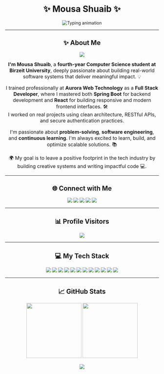 <h1 align="center">✨ Mousa Shuaib ✨</h1>

<p align="center">
  <img src="https://readme-typing-svg.demolab.com?font=Fira+Code&weight=500&size=24&pause=1000&color=3F9FFF&center=true&vCenter=true&width=440&lines=Hi+%F0%9F%91%8B%2C+I'm+Mousa+Shuaib;CS+Student+at+Birzeit+University;Passionate+about+Tech+%F0%9F%92%BB;Let's+Build+Something+Amazing+%F0%9F%9A%80" alt="Typing animation" />
</p>

---

<h2 align="center">✨ About Me</h2>

<p align="center">
  <img src="https://img.shields.io/badge/-Full%20Stack%20Developer-blueviolet?style=flat-square&logo=developer&logoColor=white" />
</p>

<p align="center" style="font-size:16px; max-width:800px; margin:auto;">
  <b>I'm Mousa Shuaib</b>, a <b>fourth-year Computer Science student at Birzeit University</b>, deeply passionate about building real-world software systems that deliver meaningful impact. 💡
</p>

<br/>

<p align="center" style="font-size:16px; max-width:800px; margin:auto;">
  I trained professionally at <b>Aurora Web Technology</b> as a <b>Full Stack Developer</b>, where I mastered both <b>Spring Boot</b> for backend development and <b>React</b> for building responsive and modern frontend interfaces. 🛠️
  <br/>I worked on real projects using clean architecture, RESTful APIs, and secure authentication practices.
</p>

<br/>

<p align="center" style="font-size:16px; max-width:800px; margin:auto;">
  I'm passionate about <b>problem-solving</b>, <b>software engineering</b>, and <b>continuous learning</b>. I'm always excited to learn, build, and optimize scalable solutions. 📚
</p>

<br/>

<p align="center" style="font-size:16px; max-width:800px; margin:auto;">
  🌍 My goal is to leave a positive footprint in the tech industry by building creative systems and writing impactful code 💻.
</p>


---

<h2 align="center">🌐 Connect with Me</h2>

<p align="center">
  <a href="https://www.facebook.com/mosa.shuaib5"><img src="https://img.shields.io/badge/Facebook-1877F2?style=for-the-badge&logo=facebook&logoColor=white"/></a>
  <a href="https://instagram.com/your-profile"><img src="https://img.shields.io/badge/Instagram-E4405F?style=for-the-badge&logo=instagram&logoColor=white"/></a>
  <a href="https://www.linkedin.com/in/mousa-shuaib-baa30630a/"><img src="https://img.shields.io/badge/LinkedIn-0A66C2?style=for-the-badge&logo=linkedin&logoColor=white"/></a>
  <a href="https://twitter.com/your-profile"><img src="https://img.shields.io/badge/Twitter-1DA1F2?style=for-the-badge&logo=twitter&logoColor=white"/></a>
  <a href="mailto:your-email@example.com"><img src="https://img.shields.io/badge/Gmail-D14836?style=for-the-badge&logo=gmail&logoColor=white"/></a>
</p>

---

<h2 align="center">📊 Profile Visitors</h2>

<p align="center">
  <img src="https://profile-counter.glitch.me/mousashuaib/count.svg" />
</p>

---

<h2 align="center">💻 My Tech Stack</h2>

<p align="center">
  <img src="https://img.shields.io/badge/C-00599C?style=for-the-badge&logo=c&logoColor=white" />
  <img src="https://img.shields.io/badge/C%23-239120?style=for-the-badge&logo=c-sharp&logoColor=white" />
  <img src="https://img.shields.io/badge/Java-ED8B00?style=for-the-badge&logo=java&logoColor=white" />
  <img src="https://img.shields.io/badge/JavaScript-F7DF1E?style=for-the-badge&logo=javascript&logoColor=black" />
  <img src="https://img.shields.io/badge/Python-3776AB?style=for-the-badge&logo=python&logoColor=white" />
  <img src="https://img.shields.io/badge/PHP-777BB4?style=for-the-badge&logo=php&logoColor=white" />
  <img src="https://img.shields.io/badge/HTML5-E34F26?style=for-the-badge&logo=html5&logoColor=white" />
  <img src="https://img.shields.io/badge/Spring%20Boot-6DB33F?style=for-the-badge&logo=spring-boot&logoColor=white" />
  <img src="https://img.shields.io/badge/CSS3-1572B6?style=for-the-badge&logo=css3&logoColor=white" />
  <img src="https://img.shields.io/badge/MySQL-005C84?style=for-the-badge&logo=mysql&logoColor=white" />
  <img src="https://img.shields.io/badge/Apache-D22128?style=for-the-badge&logo=apache&logoColor=white" />
  <img src="https://img.shields.io/badge/Linux-FCC624?style=for-the-badge&logo=linux&logoColor=black" />
</p>

---

<h2 align="center">📈 GitHub Stats</h2>

<p align="center">
  <img src="https://github-readme-stats.vercel.app/api?username=mousashuaib&show_icons=true&theme=tokyonight&border_radius=15" height="180px"/>
  <img src="https://github-readme-stats.vercel.app/api/top-langs/?username=mousashuaib&layout=compact&theme=tokyonight&border_radius=15" height="180px"/>
  <br/><br/>
  <img src="https://github-readme-streak-stats.herokuapp.com/?user=mousashuaib&theme=tokyonight&border_radius=15" />
</p>
